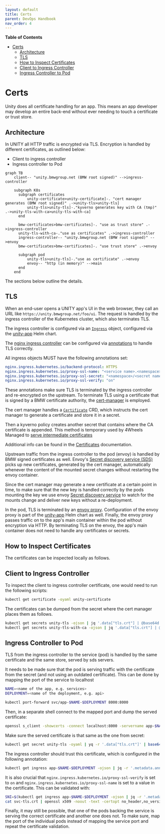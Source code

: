 ```yaml
---
layout: default
title: Certs
parent: DevOps Handbook
nav_order: 4
---
```


**Table of Contents**

<!-- START doctoc generated TOC please keep comment here to allow auto update -->
<!-- DON'T EDIT THIS SECTION, INSTEAD RE-RUN doctoc TO UPDATE -->

- [Certs](#certs)
  - [Architecture](#architecture)
  - [TLS](#tls)
  - [How to Inspect Certificates](#how-to-inspect-certificates)
  - [Client to Ingress Controller](#client-to-ingress-controller)
  - [Ingress Controller to Pod](#ingress-controller-to-pod)

<!-- END doctoc generated TOC please keep comment here to allow auto update -->

# Certs

Unity does all certificate handling for an app. This means an app developer may develop an entire back-end without
ever needing to touch a certificate or trust store.

## Architecture

In UNITY all HTTP traffic is encrypted via TLS. Encryption is handled by different certificates, as outlined below:

* Client to ingress controller
* Ingress controller to Pod

```mermaid
graph TB
    client-- "unity.bmwgroup.net (BMW root signed)" -->ingress-controller

    subgraph K8s
      subgraph certificates
          unity-certificate>unity-certificate]-. "cert manager generates (BMW root signed)" .->unity-tls>unity-tls]
          unity-tls>unity-tls]-."kyverno generates key with CA (tmp)" .->unity-tls-with-ca>unity-tls-with-ca]
      end

      bmw-certificates>bmw-certificates]-. "use as trust store" .->ingress-controller
      unity-tls-with-ca-."use as certificates" .->ingress-controller
      ingress-controller-- "unity.bmwgroup.net (BMW root signed)" -->envoy
      bmw-certificates>bmw-certificates]-. "use trust store" .->envoy

      subgraph pod
          unity-tls>unity-tls]-."use as certificate" .->envoy
          envoy-- "http (in memory)" -->main
      end
    end
```

The sections below outline the details.

## TLS

When an end-user opens a UNITY app's UI in the web browser, they call an URL like `https://unity.bmwgroup.net/foo/ui`.
The request is handled by the ingress controller of the Kubernetes cluster, which also terminates TLS.

The ingress controller is configured via
an [`Ingress`](https://kubernetes.io/docs/concepts/services-networking/ingress/) object, configured via the
[unity-app](https://atc-github.azure.cloud.bmw/UNITY/unity-helm-charts/tree/main/charts/unity-app) Helm chart.

The [nginx ingress controller](https://github.com/kubernetes/ingress-nginx) can be configured
via [annotations](https://github.com/kubernetes/ingress-nginx/blob/main/docs/user-guide/nginx-configuration/annotations.md)
to handle TLS correctly.

All ingress objects MUST have the following annotations set:

```yaml
nginx.ingress.kubernetes.io/backend-protocol: HTTPS
nginx.ingress.kubernetes.io/proxy-ssl-name: "<service name>.<namespace>.svc.cluster.local"
nginx.ingress.kubernetes.io/proxy-ssl-secret: "<namespace>/<secret name>"
nginx.ingress.kubernetes.io/proxy-ssl-verify: "on"
```

These annotations make sure TLS is terminated by the ingress controller and re-encrypted on the upstream.
To terminate TLS using a certificate that is signed by a BMW certificate authority,
the [cert-manager](https://cert-manager.io) is employed.

The cert manager handles a [`Certificate`](https://cert-manager.io/docs/usage/certificate/) CRD, which instructs the
cert manager to generate a certificate and store it in a secret.

Then a kyverno policy creates another secret that contains where the CA certificate is appended.
This method is temporary used by 4Wheels Managed
to [serve intermediate certificates](https://developer.bmwgroup.net/docs/4wheels-managed/applications_integration/certificates/#serve-intermediate-certificates)

Additional info can be found in
the [Certificates](https://developer.bmwgroup.net/docs/4wheels-managed/applications_integration/certificates/)
documentation.

Upstream traffic from the ingress controller to the pod (envoy) is handled by BMW signed certificates as well.
Envoy's [Secret discovery service (SDS)](https://www.envoyproxy.io/docs/envoy/latest/configuration/security/secret#example-three-certificate-rotation-for-xds-grpc-connection) picks up new certificates, generated by the cert manager, automatically whenever the content of the mounted secret changes without restarting the envoy container.

Since the cert manager may generate a new certificate at a certain
point in time, to make sure that the new key is handled correctly by the pods mounting the key we use
envoy [Secret discovery service](https://www.envoyproxy.io/docs/envoy/latest/configuration/security/secret#example-three-certificate-rotation-for-xds-grpc-connection) to watch for the mounts change and deliver new keys without a re-deployment.

In the pod, TLS is terminated by an [envoy proxy](https://www.envoyproxy.io).
Configuration of the envoy proxy is part of the
[unity-app](https://atc-github.azure.cloud.bmw/UNITY/unity-helm-charts/tree/main/charts/unity-app) Helm chart as well.
Finally, the envoy proxy passes traffic on to the app's main container within the pod without encryption via HTTP.
By terminating TLS on the envoy, the app's main container does not need to handle any certificates or secrets.

## How to Inspect Certificates

The certificates can be inspected locally as follows.

## Client to Ingress Controller

To inspect the client to ingress controller certificate, one would need to run the following scripts:

```bash
kubectl get certificate -oyaml unity-certificate
```

The certificates can be dumped from the secret where the cert manager places them as follows.

```bash
kubectl get secrets unity-tls -ojson | jq '.data["tls.crt"] | @base64d' -r
kubectl get secrets unity-tls-with-ca -ojson | jq '.data["tls.crt"] | @base64d' -r
```

## Ingress Controller to Pod

TLS from the ingress controller to the service (pod) is handled by the same certificate and the same store, served by
sds servers.

It needs to be made sure that the pod is serving traffic with the certificate from the secret (and not using an
outdated certificate).
This can be done by mapping the port of the service to localhost

```bash
NAME=<name of the app, e.g. services>
DEPLOYMENT=<name of the deployment, e.g. api>

kubectl port-forward svc/app-$NAME-$DEPLOYMENT 8000:8000
```

Then, in a separate shell connect to the mapped port and dump the served certificate:

```bash
openssl s_client -showcerts -connect localhost:8000 -servername app-$NAME-$DEPLOYMENT </dev/null 2>/dev/null
```

Make sure the served certificate is that same as the one from secret:

```bash
kubectl get secret unity-tls -oyaml | yq -r '.data["tls.crt"]' | base64 -D
```

The ingress controller should trust this certificate, which is configured in the following annotation:

```bash
kubectl get ingress app-$NAME-$DEPLOYMENT -ojson | jq -r '.metadata.annotations["nginx.ingress.kubernetes.io/proxy-ssl-secret"]'
```

It is also crucial that `nginx.ingress.kubernetes.io/proxy-ssl-verify` is set to `on`
and `nginx.ingress.kubernetes.io/proxy-ssl-name` is set to a value in the certificate. This can be validated with:

```bash
SNI=$(kubectl get ingress app-$NAME-$DEPLOYMENT -ojson | jq -r '.metadata.annotations["nginx.ingress.kubernetes.io/proxy-ssl-name"]')
cat svc-tls.crt | openssl x509 -noout -text -certopt no_header,no_version,no_serial,no_signame,no_issuer,no_pubkey,no_sigdump,no_aux | grep $SNI
```

Finally, it may still be possible, that one of the pods backing the service is serving the correct certificate and
another one does not. To make sure, map the port of the individual pods instead of mapping the service port and repeat
the certificate validation.
